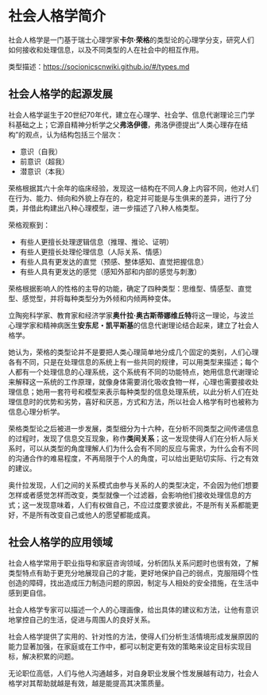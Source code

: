 # 社会人格学简介

社会人格学是一门基于瑞士心理学家**卡尔·荣格**的类型论的心理学分支，研究人们如何接收和处理信息，以及不同类型的人在社会中的相互作用。

类型描述：https://socionicscnwiki.github.io/#/types.md

## 社会人格学的起源发展

社会人格学诞生于20世纪70年代，建立在心理学、社会学、信息代谢理论三门学科基础之上；它源自精神分析学之父**弗洛伊德**，弗洛伊德提出“人类心理存在结构”的观点，认为结构包括三个层次：

- 意识（自我）
- 前意识（超我）
- 潜意识（本我）

荣格根据其六十余年的临床经验，发现这一结构在不同人身上内容不同，他对人们在行为、能力、倾向和外貌上存在的，稳定并可能是与生俱来的差异，进行了分类，并借此构建出八种心理模型，进一步描述了八种人格类型。

荣格观察到：

- 有些人更擅长处理逻辑信息（推理、推论、证明）
- 有些人更擅长处理伦理信息（人际关系、情感）
- 有些人具有更发达的直觉（预感、整体感知、直觉把握信息）
- 有些人具有更发达的感觉（感知外部和内部的感觉与刺激）

荣格根据影响人的性格的主导的功能，确定了四种类型：思维型、情感型、直觉型、感觉型，并将每种类型分为外倾和内倾两种变体。

立陶宛科学家、教育家和经济学家**奥什拉·奥古斯蒂娜维丘特**将这一理论，与波兰心理学家和精神病医生**安东尼・凯平斯基**的信息代谢理论结合起来，建立了社会人格学。

她认为，荣格的类型论并不是要把人类心理简单地分成几个固定的类别，人们心理各有不同，只是在处理信息的系统上有一些共同的规律，可以用类型来描述；每个人都有一个处理信息的心理系统，这个系统有不同的功能特点，她用信息代谢理论来解释这一系统的工作原理，就像身体需要消化吸收食物一样，心理也需要接收处理信息；她用一套符号和模型来表示每种类型的信息处理系统，以此分析人们在处理信息时的优势和劣势，喜好和厌恶，方式和方法，所以社会人格学有时也被称为信息心理分析学。

荣格类型论之后被进一步发展，类型细分为十六种，在分析不同类型之间传递信息的过程时，发现了信息交互现象，称作**类间关系**；这一发现使得人们在分析人际关系时，可以从类型的角度理解人们为什么会有不同的反应与需求，为什么会有不同的沟通合作的难易程度，不再局限于个人的角度，可以给出更贴切实际、行之有效的建议。

奥什拉发现，人们之间的关系模式由参与关系的人的类型决定，不会因为他们想要怎样或者感觉怎样而改变，类型就像一个过滤器，会影响他们接收处理信息的方式；这一发现意味着，人们有权做自己，不应过度要求彼此，不是所有关系都能更好，不是所有改变自己或他人的愿望都能成真。

## 社会人格学的应用领域

社会人格学常用于职业指导和家庭咨询领域，分析团队关系问题时也很有效，了解类型特点有助于更充分地展现自己的才能，更好地保护自己的弱点，克服阻碍个性创造的障碍，找出造成压力制造问题的原因，制定与人相处的安全措施，在生活中感到更自信。

社会人格学专家可以描述一个人的心理画像，给出具体的建议和方法，让他有意识地掌控自己的生活，促进与周围人的良好关系。

社会人格学提供了实用的、针对性的方法，使得人们分析生活情境形成发展原因的能力显著加强，在家庭或在工作中，都可以制定更有效的策略来设定目标实现目标，解决积累的问题。

无论职位高低，人们与他人沟通越多，对自身职业发展个性发展越有动力，社会人格学对其帮助就越是有效，越是能提高其决策质量。
